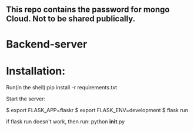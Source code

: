 
## This repo contains the password for mongo Cloud. Not to be shared publically.


# Backend-server

# Installation: 

Run(in the shell):pip install -r requirements.txt

Start the server:

$ export FLASK_APP=flaskr
$ export FLASK_ENV=development
$ flask run

if flask run doesn't work, then run: python __init__.py
